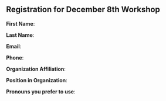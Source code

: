 ## Registration for December 8th Workshop

**First Name**:

**Last Name**:

**Email**:

**Phone**:

**Organization Affiliation**:

**Position in Organization**:

**Pronouns you prefer to use**: